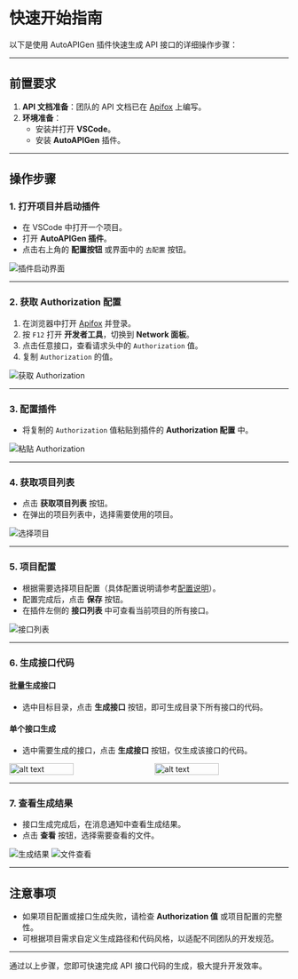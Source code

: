 # 快速开始指南

以下是使用 AutoAPIGen 插件快速生成 API 接口的详细操作步骤：

---

## 前置要求

1. **API 文档准备**：团队的 API 文档已在 [Apifox](https://app.apifox.com) 上编写。
2. **环境准备**：
   - 安装并打开 **VSCode**。
   - 安装 **AutoAPIGen** 插件。

---

## 操作步骤

### 1. 打开项目并启动插件

- 在 VSCode 中打开一个项目。
- 打开 **AutoAPIGen 插件**。
- 点击右上角的 **配置按钮** 或界面中的 `去配置` 按钮。

![插件启动界面](./img/image1.png)

---

### 2. 获取 Authorization 配置

1. 在浏览器中打开 [Apifox](https://app.apifox.com) 并登录。
2. 按 `F12` 打开 **开发者工具**，切换到 **Network 面板**。
3. 点击任意接口，查看请求头中的 `Authorization` 值。
4. 复制 `Authorization` 的值。

![获取 Authorization](./img/image2.png)

---

### 3. 配置插件

- 将复制的 `Authorization` 值粘贴到插件的 **Authorization 配置** 中。

![粘贴 Authorization](./img/image3.png)

---

### 4. 获取项目列表

- 点击 **获取项目列表** 按钮。
- 在弹出的项目列表中，选择需要使用的项目。

![选择项目](./img/image4.png)

---

### 5. 项目配置

- 根据需要选择项目配置（具体配置说明请参考[配置说明](./config.md)）。
- 配置完成后，点击 **保存** 按钮。
- 在插件左侧的 **接口列表** 中可查看当前项目的所有接口。

![接口列表](./img/image5.png)

---

### 6. 生成接口代码

#### 批量生成接口

- 选中目标目录，点击 **生成接口** 按钮，即可生成目录下所有接口的代码。

#### 单个接口生成

- 选中需要生成的接口，点击 **生成接口** 按钮，仅生成该接口的代码。

<div style="display: flex; justify-content: space-between; align-items: center;">
  <img src="./img/image6.png" alt="alt text" style="width: 48%;" />
  <img src="./img/image7.png" alt="alt text" style="width: 48%;" />
</div>

---

### 7. 查看生成结果

- 接口生成完成后，在消息通知中查看生成结果。
- 点击 **查看** 按钮，选择需要查看的文件。

![生成结果](./img/image8.png)
![文件查看](./img/image9.png)

---

## 注意事项

- 如果项目配置或接口生成失败，请检查 **Authorization 值** 或项目配置的完整性。
- 可根据项目需求自定义生成路径和代码风格，以适配不同团队的开发规范。

---

通过以上步骤，您即可快速完成 API 接口代码的生成，极大提升开发效率。
